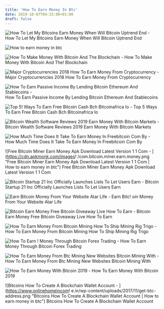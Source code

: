 ```yaml
---
title: 'How To Earn Money In Btc'
date: 2019-10-07T04:33:00+01:00
draft: false
---
```


![How To Let My Bitcoins Earn Money When Will Bitcoin Uptrend End - ](https://www.legitgamblingsites.com/wp-content/uploads/2018/07/bitcoin-graph.jpg "How To Let My Bitcoins Earn Money When Will Bitcoin Uptrend End | How to earn money in btc") How To Let My Bitcoins Earn Money When Will Bitcoin Uptrend End

![How to earn money in btc](https://fiverr-res.cloudinary.com/images/t_main1,q_auto,f_auto/gigs/92856186/original/a83bc41970e1c6c32e86203a63d444233a43588b/show-how-to-earn-money-through-bitcoin-digital-currency.png "How to earn money in btc") 

![How To Make Money With Bitcoin And The Blockchain - ](https://i.ytimg.com/vi/y1zVUMSwJ0o/maxresdefault.jpg "How To Make Money With Bitcoin And The Blockchain | How to earn money in btc") How To Make Money With Bitcoin And The! Blockchain

![Major Cryptocurrencies 2018 How To Earn Money From Cryptocurrency - ](https://thumbor.forbes.com/thumbor/960x0/smart/https://blogs-images.forbes.com/julesschroeder/files/2018/01/bitcoin.jpg "Major Cryptocurrencies 2018 How To Earn Money From Cryptocurrency | How to earn money in btc") Major Cryptocurrencies 2018 How To Earn Money From Cryptocurrency

![How To Earn Passive Income By Lending Bitcoin Ethereum And Stablecoins - ](https://miro.medium.com/max/1200/1*8Tu2shTB5oU8PGOm8l4djA.png "How To Earn Passive Income By Lending Bitcoin Ethereum And Stablecoins | How to earn money in btc") How To Earn Passive Income By Lending Bitcoin Ethereum And Stablecoins

![Top 5!    Ways To Earn Free Bitcoin Cash Bch Bitcoinafrica Io - ](https://bitcoinafrica.io/wp-content/uploads/2018/11/Screen-Shot-2018-11-18-at-12.05.29.png) Top 5 Ways To Earn Free Bitcoin Cash Bch Bitcoinafrica Io

![Bitcoin Wealth Software Reviews 2019 Earn Money With Bitcoin Markets - ](https://www.cryptobitcoinsguide.com/wp-content/uploads/2019/01/Bitcoin-Wealth-1.jpg "Bitcoin Wealth Software Reviews 2019 Earn Money With Bitcoin Markets | How to earn money in btc") Bitcoin Wealth Software Reviews 2019 Earn Money With Bitcoin Markets

![How Much Time Does It Take To Earn Money In Freebitcoin Com By - ](https://qph.fs.quoracdn.net/main-qimg-68d1bf4052981b32cf71aefa413c3c3f "How Much Time Does It Take To Earn Money In Freebitcoin Com By | How to earn money in btc") How Much Time Does It Take To Earn Money In Freebitcoin Com By

![Free Bitcoin Miner Earn Money Apk Download Latest Version 1 1 Com - ](https://cdn.apkmonk.com/images!   /com.bitcoin.miner.earn.money.png "Free Bitcoin Miner Earn Money Apk Download Latest Version 1 1 Com | How to earn money in btc") Free Bitcoin Miner Earn Money Apk Download Latest Version 1 1 Com

![Bitcoin Startup 21 Inc Officially Launches Lists To Let Users Earn - ](https://www.coinspeaker.com/wp-content/uploads/2017/02/bitcoin-startup-21-inc-wants-replace-public-email-inbox-pays-spotlight-01.jpg "Bitcoin Startup 21 Inc Officially Launches Lists To Let Users Earn | How to earn money in btc") Bitcoin Startup 21 Inc Officially Launches Lists To Let Users Earn

![Earn Bitcoin Money From Your Website Atar Life - ](https://files.atarlife.com/wp-content/uploads/20180211105908/make-money-with-bitcoin-680x300.jpg "Earn Bitcoin Mone!   y From Your Website Atar Life | How to earn money in btc") Earn Bitc! oin Money From Your Website Atar Life

![Bitcoin Earn Money Free Bitcoin Giveaway Live How To Earn - ](https://i0.wp.com/moneyhearsay.com/wp-content/uploads/2019/01/1547329333_hqdefault.jpg?fit=480%2C360&ssl=1 "Bitcoin Earn Money Free Bitcoin Giveaway Live How To Earn | How to earn money in btc") Bitcoin Earn Money Free Bitcoin Giveaway Live How To Earn

![How To Earn Money From Bitcoin Mining How To Ship Mining Rig Trigo - ](http://bot-sense.com/42-large_default/150-ths-bitcoin-mining-contract-12-months-rent-your-mining-rig-today.jpg "How To Earn Money From Bitcoin Mining How To Ship Mining Rig Trigo | How to earn money in btc") How To Earn Money From Bitcoin Mining How To Ship Mining Rig Trigo

![How To Earn !   Money Through Bitcoin Forex Trading - ](http://ecx.images-amazon.com/images/I/5109cp7OlyL.jpg "How To Earn Money Through Bitcoin Forex Trading | How to earn money in btc") How To Earn Money Through Bitcoin Forex Trading

![How To Earn Money From Btc Mining New Websites Bitcoin Mining With - ](https://upcrypto.org/wp-content/uploads/2019/04/how-to-earn-money-from-btc-mining-new-websites-bitcoin-mining-with-proofs.jpg "How To Earn Money From Btc Mining New Websites Bitcoin Mining With | How to earn money in btc") How To Earn Money From Btc Mining New Websites Bitcoin Mining With

![How To Earn Money With Bitcoin 2019 - ](https://onlineearning4u.com/wp/wp-content/uploads/2017/12/bitcoin-2730220_960_720-300x163.jpg "How To Earn Money With Bitcoin 2019 | How to earn money in btc") How To Earn Money With Bitcoin 2019

![Bitcoins How To Create A Blockchain Wallet Account - ](https://www.onlinehomeincom!   e.in/wp-content/uploads/2017/11/get-btc-address.png "Bitcoins How To Create A Blockchain Wallet Account | How to earn money in btc") Bitcoins How To Create A Blockchain Wallet Account